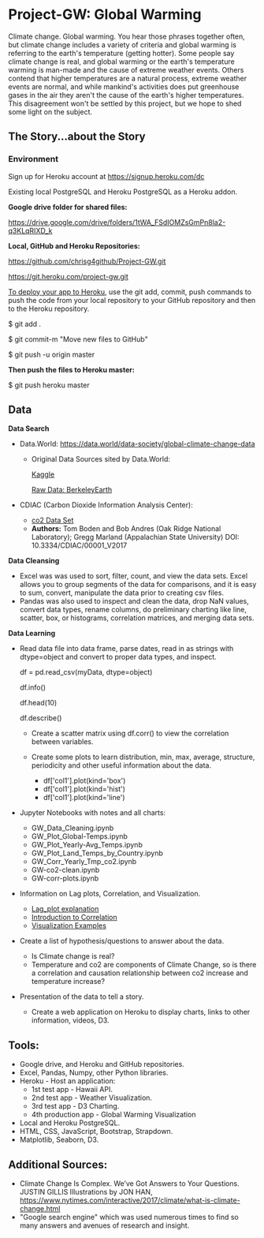 # Project-GW: Global Warming

Climate change.  Global warming.  You hear those phrases together often, but climate change includes a variety of criteria and global warming is referring to the earth's temperature (getting hotter).  Some people say climate change is real, and global warming or the earth's temperature warming is man-made and the cause of extreme weather events.  Others contend that higher temperatures are a natural process, extreme weather events are normal, and while mankind's activities does put greenhouse gases in the air they aren't the cause of the earth's higher temperatures.  This disagreement won't be settled by this project, but we hope to shed some light on the subject.



## The Story...about the Story

### Environment 

Sign up for Heroku account at https://signup.heroku.com/dc

Existing local PostgreSQL and Heroku PostgreSQL as a Heroku addon.

**Google drive folder for shared files:**

<https://drive.google.com/drive/folders/1tWA_FSdIOMZsGmPn8la2-q3KLqRIXD_k>

**Local, GitHub and Heroku Repositories:**

https://github.com/chrisg4github/Project-GW.git

https://git.heroku.com/project-gw.git

<u>To deploy your app to Heroku</u>,  use the git add, commit, push commands to push the code from your local repository to your GitHub repository and then to the Heroku repository.

$ git add .

$ git commit-m "Move new files to GitHub"

$ git push -u origin master

 **Then push the files to Heroku master:**

$ git push heroku master



## Data

**Data Search**

- Data.World: <https://data.world/data-society/global-climate-change-data>
  - Original Data Sources sited by Data.World:

     [Kaggle](https://www.kaggle.com/berkeleyearth/climate-change-earth-surface-temperature-data)

     [Raw Data: BerkeleyEarth](http://berkeleyearth.org/data/)


- CDIAC (Carbon Dioxide Information Analysis Center):
  - [co2 Data Set](http://cdiac.ess-dive.lbl.gov/trends/emis/tre_coun.html)
  - **Authors:** Tom Boden and Bob Andres (Oak Ridge National Laboratory); Gregg Marland (Appalachian State University) DOI: 10.3334/CDIAC/00001_V2017

**Data Cleansing**

- Excel was was used to sort, filter, count, and view the data sets.  Excel allows you to group segments of the data for comparisons, and it is easy to sum, convert, manipulate the data prior to creating csv files.
- Pandas was also used to inspect and clean the data, drop NaN values, convert data types, rename columns, do preliminary charting like line, scatter, box, or histograms, correlation matrices, and merging data sets.

**Data Learning**

- Read data file into data frame, parse dates, read in as strings with dtype=object and convert to proper data types, and inspect.

  df = pd.read_csv(myData, dtype=object)

  df.info()

  df.head(10) 

  df.describe()

   - Create a scatter matrix using df.corr() to view the correlation between variables.

   - Create some plots to learn distribution, min, max, average, structure, periodicity and other useful information about the data.

     - df['col1'].plot(kind='box')
     - df['col1'].plot(kind='hist')
     - df['col1'].plot(kind='line')

- Jupyter Notebooks with notes and all charts:

  - GW_Data_Cleaning.ipynb
  - GW_Plot_Global-Temps.ipynb
  - GW_Plot_Yearly-Avg_Temps.ipynb
  - GW_Plot_Land_Temps_by_Country.ipynb
  - GW_Corr_Yearly_Tmp_co2.ipynb
  - GW-co2-clean.ipynb
  - GW-corr-plots.ipynb

- Information on Lag plots, Correlation, and Visualization.
  -  [Lag_plot explanation](http://www.itl.nist.gov/div898/handbook/eda/section3/lagplot.htm)
  -  [Introduction to Correlation](https://www.datascience.com/blog/introduction-to-correlation-learn-data-science-tutorials)
  -  [Visualization Examples](https://pandas.pydata.org/pandas-docs/stable/visualization.html)


- Create a list of hypothesis/questions to answer about the data.
  - Is Climate change is real?
  - Temperature and co2 are components of Climate Change, so is there a correlation  and causation relationship between co2 increase and temperature increase?  
- Presentation of the data to tell a story.
  - Create a web application on Heroku to display charts, links to other information, videos, D3.



## Tools:

- Google drive, and Heroku and GitHub repositories.
- Excel, Pandas, Numpy, other Python libraries.
- Heroku - Host an application:
  - 1st test app - Hawaii API.
  - 2nd test app - Weather Visualization.
  - 3rd test app - D3 Charting.
  - 4th production app - Global Warming Visualization
- Local and Heroku PostgreSQL.
- HTML, CSS, JavaScript, Bootstrap, Strapdown.
- Matplotlib, Seaborn, D3.

## Additional Sources:

- Climate Change Is Complex. We’ve Got Answers to Your Questions.
  JUSTIN GILLIS  Illustrations by JON HAN,
  https://www.nytimes.com/interactive/2017/climate/what-is-climate-change.html
- "Google search engine" which was used numerous times to find so many answers and avenues of research and insight.